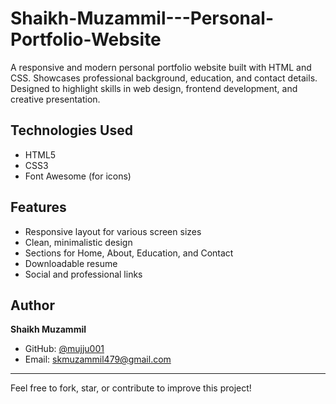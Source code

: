 # Shaikh-Muzammil---Personal-Portfolio-Website
A responsive and modern personal portfolio website built with HTML and CSS. Showcases professional background, education, and contact details. Designed to highlight skills in web design, frontend development, and creative presentation.

## Technologies Used

- HTML5  
- CSS3  
- Font Awesome (for icons)


## Features

- Responsive layout for various screen sizes
- Clean, minimalistic design
- Sections for Home, About, Education, and Contact
- Downloadable resume
- Social and professional links

## Author

**Shaikh Muzammil**  
- GitHub: [@mujju001](https://github.com/mujju001)  
- Email: skmuzammil479@gmail.com

---

Feel free to fork, star, or contribute to improve this project!

